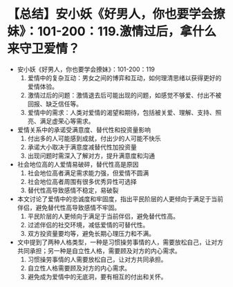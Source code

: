 # 【总结】安小妖《好男人，你也要学会撩妹》：101-200：119.激情过后，拿什么来守卫爱情？

-   安小妖《好男人，你也要学会撩妹》：101-200：119
    1.  爱情中的复杂互动：男女之间的博弈和互动，如何理清思绪以获得更好的爱情体验。
    2.  激情过后的问题：激情退去后可能出现的问题，如感觉不够爱、付出不被回报、缺乏信任等。
    3.  爱情中的需求：人类对爱情的渴望和期待，包括被关爱、理解、支持、照亮、满足虚荣心等需求。
-   爱情关系中的承诺受满意度、替代性和投资量影响
    1.  付出多的人可能感到成就，付出少的人可能不快乐
    2.  承诺大小取决于满意度减替代性加投资量
    3.  出现问题时需深入了解对方，提升满意度和沟通
-   社会地位高的人爱情易破碎，替代性高是原因
    1.  社会地位高者满足需求能力强，但爱情不圆满
    2.  社会地位高者周围有很多优秀异性可选择
    3.  替代性高导致感情不稳定，易破裂
-   本文讨论了爱情中的忠诚度和牢固度，指出平民阶层的人更倾向于满足于当前伴侣，避免替代性高导致感情不牢固。
    1.  平民阶层的人更倾向于满足于当前伴侣，避免替代性高。
    2.  过滤伴侣的社交环境，减低爱情的可替代性。
    3.  双方投资量要均等，避免长期心理压力和不满。
-   文中提到了两种人格类型，一种是习惯操劳事情的人，需要放松自己，让对方共同承担；另一种是自立性人格，需要顾及对方的内心需求。
    1.  习惯操劳事情的人需要放松自己，让对方共同承担。
    2.  自立性人格需要顾及对方的内心需求。
    3.  避免成为爱情中的无底洞，要有相互的付出和关怀。